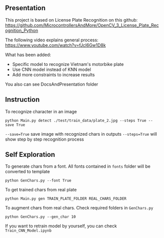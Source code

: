 ## Presentation
This project is based on License Plate Recognition on this github:
https://github.com/MicrocontrollersAndMore/OpenCV_3_License_Plate_Recognition_Python

The following video explains general process:
https://www.youtube.com/watch?v=fJcl6Gw1D8k

What has been added:
- Specific model to recognize Vietnam's motorbike plate
- Use CNN model instead of KNN model
- Add more constraints to increase results

You also can see DocsAndPresentation folder

## Instruction
To recognize character in an image
```
python Main.py detect ./test/train_data/plate_2.jpg --steps True --save True
```

`--save=True` save image with recognized chars in outputs
`--steps=True` will show step by step recognition process

## Self Exploration
To generate chars from a font. All fonts contained in `fonts` folder will be converted to template
```
python GenChars.py --font True
```

To get trained chars from real plate
```
python Main.py gen TRAIN_PLATE_FOLDER REAL_CHARS_FOLDER
```

To augment chars from real chars. Check required folders in `GenChars.py`
```
python GenChars.py --gen_char 10
```

If you want to retrain model by yourself, you can check `Train_CNN_Model.ipynb`
